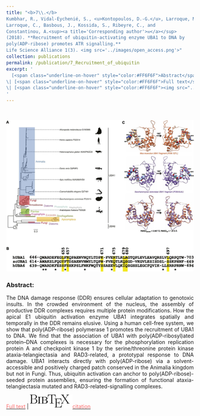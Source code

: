 ```yaml
---
title: "<b>7\\.</b> 
Kumbhar, R., Vidal-Eychenié, S., <u>Kontopoulos, D.-G.</u>, Larroque, M., 
Larroque, C., Basbous, J., Kossida, S., Ribeyre, C., and 
Constantinou, A.<sup><a title='Corresponding author'>✉</a></sup>
(2018). **Recruitment of ubiquitin-activating enzyme UBA1 to DNA by 
poly(ADP-ribose) promotes ATR signalling.** 
Life Science Alliance 1(3). <img src='../images/open_access.png'>"
collection: publications
permalink: /publication/7_Recruitment_of_ubiquitin
excerpt: '
  [<span class="underline-on-hover" style="color:#FF6F6F">Abstract</span>](../publication/7_Recruitment_of_ubiquitin)
\| [<span class="underline-on-hover" style="color:#FF6F6F">Full text</span>](http://www.life-science-alliance.org/content/1/3/e201800096)
\| [<span class="underline-on-hover" style="color:#FF6F6F"><img src="../images/bibtex.svg">citation</span>](../bibtex/7_Recruitment_of_ubiquitin.bib)
'
---
```


<br><center><img src="../images/publications/UBA1_paper.jpg"></center>

### Abstract:

<p style='text-align: justify;'>
The DNA damage response (DDR) ensures cellular adaptation to genotoxic 
insults. In the crowded environment of the nucleus, the assembly of 
productive DDR complexes requires multiple protein modifications. How 
the apical E1 ubiquitin activation enzyme UBA1 integrates spatially and 
temporally in the DDR remains elusive. Using a human cell-free system, 
we show that poly(ADP-ribose) polymerase 1 promotes the recruitment of 
UBA1 to DNA. We find that the association of UBA1 with 
poly(ADP-ribosyl)ated protein–DNA complexes is necessary for the 
phosphorylation replication protein A and checkpoint kinase 1 by the 
serine/threonine protein kinase ataxia-telangiectasia and RAD3-related, 
a prototypal response to DNA damage. UBA1 interacts directly with 
poly(ADP-ribose) via a solvent-accessible and positively charged patch 
conserved in the Animalia kingdom but not in Fungi. Thus, ubiquitin 
activation can anchor to poly(ADP-ribose)-seeded protein assemblies, 
ensuring the formation of functional ataxia-telangiectasia mutated and 
RAD3-related-signalling complexes.
</p>

[<span class="underline-on-hover" style="color:#FF6F6F">Full text</span>](http://www.life-science-alliance.org/content/1/3/e201800096)
\| [<span class="underline-on-hover" style="color:#FF6F6F"><img src="../images/bibtex.svg">citation</span>](../bibtex/7_Recruitment_of_ubiquitin.bib)
